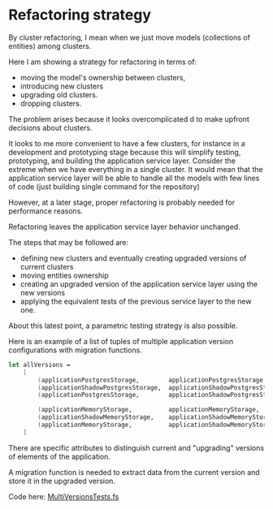# Refactoring strategy

By cluster refactoring, I mean when we just move models (collections of entities) among clusters.

Here I am showing a strategy for refactoring in terms of:  
- moving the model's ownership between clusters, 
- introducing new clusters 
- upgrading old clusters.
- dropping clusters.

The problem arises because it looks overcomplicated d to make upfront decisions about clusters.

It looks to me more convenient to have a few clusters, for instance in a development and prototyping stage because this will simplify testing, prototyping, and building the application service layer.
Consider the extreme when we have everything in a single cluster. It would mean that the application service layer will be able to handle all the models with few lines of code (just building single command for the repository)

However, at a later stage, proper refactoring is probably needed for performance reasons.

Refactoring leaves the application service layer behavior unchanged.

The steps that may be followed are:
- defining new clusters and eventually creating upgraded versions of current clusters
- moving entities ownership
- creating an upgraded version of the application service layer using the new versions
- applying the equivalent tests of the previous service layer to the new one.

About this latest point, a parametric testing strategy is also possible.

Here is an example of a list of tuples of multiple application version configurations with migration functions.
 
```FSharp
let allVersions =
    [
        (applicationPostgresStorage,        applicationPostgresStorage,       fun () -> () |> Result.Ok)
        (applicationShadowPostgresStorage,  applicationShadowPostgresStorage, fun () -> () |> Result.Ok)
        (applicationPostgresStorage,        applicationShadowPostgresStorage, applicationPostgresStorage._migrator.Value)

        (applicationMemoryStorage,          applicationMemoryStorage,         fun () -> () |> Result.Ok)
        (applicationShadowMemoryStorage,    applicationShadowMemoryStorage,   fun () -> () |> Result.Ok)
        (applicationMemoryStorage,          applicationShadowMemoryStorage,   applicationMemoryStorage._migrator.Value)
    ]
```

There are specific attributes to distinguish current and "upgrading" versions of elements of the application. 

A migration function is needed to extract data from the current version and store it in the upgraded version.

Code here: [MultiVersionsTests.fs](https://github.com/tonyx/Micro_ES_FSharp_Lib/blob/main/Sharpino.Sample.Test/MultiVersionsTests.fs)

